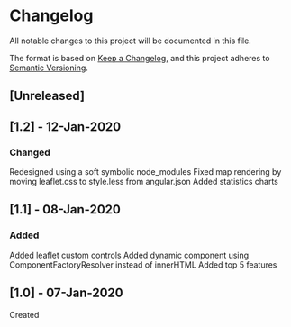 # Changelog

All notable changes to this project will be documented in this file.

The format is based on [Keep a Changelog](https://keepachangelog.com/en/1.0.0/),
and this project adheres to [Semantic Versioning](https://semver.org/spec/v2.0.0.html).


## [Unreleased]

## [1.2] - 12-Jan-2020

### Changed
Redesigned using a soft symbolic node_modules
Fixed map rendering by moving leaflet.css to style.less from angular.json
Added statistics charts

## [1.1] - 08-Jan-2020

### Added
Added leaflet custom controls
Added dynamic component using ComponentFactoryResolver instead of innerHTML
Added top 5 features

## [1.0] - 07-Jan-2020
Created
